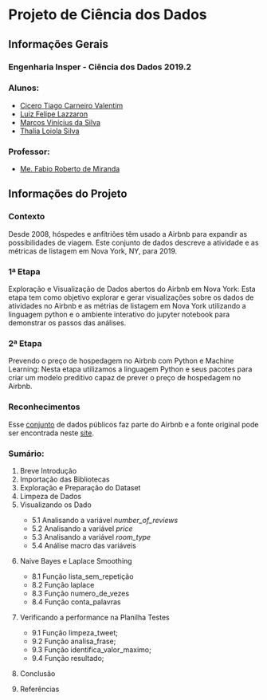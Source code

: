 <h1>Projeto de Ciência dos Dados</h1>

<h2>Informações Gerais</h2>

<h3>Engenharia Insper - Ciência dos Dados 2019.2</h3>

<h3>Alunos:</h3>
<ul>
  <li><a href=https://www.linkedin.com/in/cicero-tiago-carneiro-valentim-971a57138/>Cicero Tiago Carneiro Valentim</a></li>
  <li><a href=https://www.linkedin.com/in/luiz-felipe-lazzaron-682676181/>Luiz Felipe Lazzaron</a></li>
  <li><a href=https://www.linkedin.com/in/marcosvinis28/>Marcos Vinícius da Silva</a></li>
  <li><a href=https://www.linkedin.com/in/thalia-loiola-b03377184/>Thalia Loiola Silva</a></li>
</ul>

<h3>Professor:</h3> 
<ul>
  <li><a href=https://www.linkedin.com/in/fabiodemiranda/>Me. Fabio Roberto de Miranda</a></li>
</ul>

<h2>Informações do Projeto</h2>

<h3>Contexto</h3>
<p>
Desde 2008, hóspedes e anfitriões têm usado a Airbnb para expandir as possibilidades de viagem. Este conjunto de dados descreve a atividade e as métricas de listagem em Nova York, NY, para 2019.
</p>

<h3>1ª Etapa</h3>
<p>
Exploração e Visualização de Dados abertos do Airbnb em Nova York: Esta etapa tem como objetivo explorar e gerar visualizações sobre os dados de atividades no Airbnb e as métrias de listagem em Nova York utilizando a linguagem python e o ambiente interativo do jupyter notebook para demonstrar os passos das análises.
</p>

<h3>2ª Etapa</h3>
<p>
Prevendo o preço de hospedagem no Airbnb com Python e Machine Learning: Nesta etapa utilizamos a linguagem Python e seus pacotes para criar um modelo preditivo capaz de prever o preço de hospedagem no Airbnb.
</p>

<h3>Reconhecimentos</h3>
<p>
Esse <a href = https://www.kaggle.com/dgomonov/new-york-city-airbnb-open-data>conjunto</a> de dados públicos faz parte do Airbnb e a fonte original pode ser encontrada neste <a href = http://insideairbnb.com/ >site</a>.
</p>

<h3> Sumário: </h3>
<ol>
   <li>Breve Introdução</li>
   <li>Importação das Bibliotecas</li>
   <li>Exploração e Preparação do Dataset</li>
   <li>Limpeza de Dados</li>
   <li>Visualizando os Dado</li>
   <ul>
       <li>5.1 Analisando a variável <i>number_of_reviews</i></li>
       <li>5.2 Analisando a variável <i>price</i></li>
       <li>5.3 Analisando a variável <i>room_type</i></li>
       <li>5.4 Análise macro das variáveis</li>
   </ul>
   <p></p>
   <li>Naive Bayes e Laplace Smoothing</li>
   <ul>
       <li>8.1 Função lista_sem_repetição</li>
       <li>8.2 Função laplace</li>
       <li>8.3 Função numero_de_vezes</li>
       <li>8.4 Função conta_palavras</li>
   </ul>
   <p></p>
   <li>Verificando a performance na Planilha Testes</li>
   <ul>
       <li>9.1 Função limpeza_tweet;</li>
       <li>9.2 Função analisa_frase;</li>
       <li>9.3 Função identifica_valor_maximo;</li>
       <li>9.4 Função resultado;</li>       
   </ul>
   <p></p>
   <li>Conclusão</li>
   <p></p>
   <li>Referências</li>
</ol>
